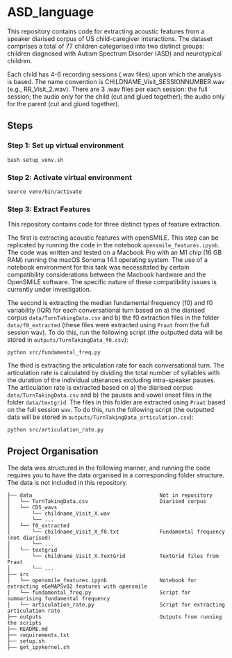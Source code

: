 # ASD_language
This repository contains code for extracting acoustic features from a speaker diarised corpus of US child-caregiver interactions. The dataset comprises a total of 77 children categorised into two distinct groups: children diagnosed with Autism Spectrum Disorder (ASD) and neurotypical children.

Each child has 4-6 recording sessions (.wav files) upon which the analysis is based. The name convention is CHILDNAME_Visit_SESSIONNUMBER.wav (e.g., RR_Visit_2.wav). There are 3 .wav files per each session: the full session; the audio only for the child (cut and glued together); the audio only for the parent (cut and glued together). 

## Steps

### Step 1: Set up virtual environment
```
bash setup_venv.sh
```

### Step 2: Activate virtual environment 
```
source venv/bin/activate
```

### Step 3: Extract Features
This repository contains code for three distinct types of feature extraction. 

The first is extracting acoustic features with openSMILE. This step can be replicated by running the code in the notebook `opensmile_features.ipynb`. The code was written and tested on a Macbook Pro with an M1 chip (16 GB RAM) running the macOS Sonoma 14.1 operating system. The use of a notebook environment for this task was necessitated by certain compatibility considerations between the Macbook hardware and the OpenSMILE software. The specific nature of these compatibility issues is currently under investigation. 

The second is extracting the median fundamental frequency (f0) and f0 variability (IQR) for each conversational turn based on a) the diarised corpus `data/TurnTakingData.csv` and b) the f0 extraction files in the folder `data/f0_extracted` (these files were extracted using `Praat` from the full session wav). To do this, run the following script (the outputted data will be stored in `outputs/TurnTakingData_f0.csv`):

```
python src/fundamental_freq.py
```

The third is extracting the articulation rate for each conversational turn. The articulation rate is calculated by dividing the total number of syllables with the duration of the individual utterances excluding intra-speaker pauses. The articulation rate is extracted based on a) the diarised corpus `data/TurnTakingData.csv` and b) the pauses and vowel onset files in the folder `data/textgrid`. The files in this folder are extracted using `Praat` based on the full session `wav`.  To do this, run the following script (the outputted data will be stored in `outputs/TurnTakingData_articulation.csv`):

```
python src/articulation_rate.py
```

## Project Organisation
The data was structured in the following manner, and running the code requires you to have the data organised in a corresponding folder structure. The data is not included in this repository.


```
├── data                                         Not in repository                            
│   └── TurnTakingData.csv                       Diarised corpus
│   └── CDS_wavs 
│       └── childname_Visit_X.wav
│       └── ...
│   └── f0_extracted
│       └── childname_Visit_X_f0.txt             Fundamental frequency (not diarised)
│       └── ...
│   └── textgrid
│       └── childname_Visit_X.TextGrid           TextGrid files from Praat
│       └── ...
├── src 
│   └── opensmile_features.ipynb                 Notebook for extracting eGeMAPSv02 features with opensmile 
│   └── fundamental_freq.py                      Script for summarising fundamental frequency
│   └── articulation_rate.py                     Script for extracting articulation rate
├── outputs                                      Outputs from running the scripts
├── README.md
├── requirements.txt
├── setup.sh
├── get_ipykernel.sh
```
